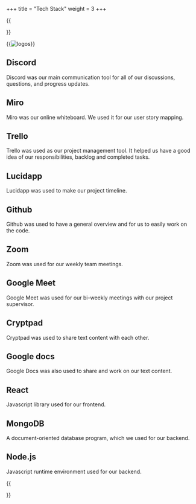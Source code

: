 +++
title = "Tech Stack"
weight = 3
+++

{{<section title="Tech Stack">}}

{{<image src="logos2.png" alt="logos">}}

## Discord

Discord was our main communication tool for all of our discussions, questions, and progress updates.

## Miro

Miro was our online whiteboard. We used it for our user story mapping.

## Trello

Trello was used as our project management tool. It helped us have a good idea of our responsibilities, backlog and completed tasks.

## Lucidapp

Lucidapp was used to make our project timeline.

## Github

Github was used to have a general overview and for us to easily work on the code.

## Zoom

Zoom was used for our weekly team meetings.

## Google Meet

Google Meet was used for our bi-weekly meetings with our project supervisor.

## Cryptpad

Cryptpad was used to share text content with each other.

## Google docs

Google Docs was also used to share and work on our text content.

## React

Javascript library used for our frontend.

## MongoDB

A document-oriented database program, which we used for our backend.

## Node.js

Javascript runtime environment used for our backend.


{{</section>}}




